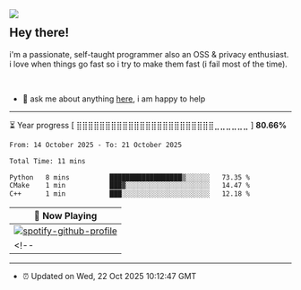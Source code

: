 <img align="left" src="assets/birb.png">

## Hey there!

i'm a passionate, self-taught programmer also an OSS & privacy enthusiast. i love when things go fast so i try to make them fast (i fail most of the time). 

</br>

- 💬 ask me about anything [here](https://github.com/aunsigned/aunsigned/issues), i am happy to help

---

⏳ Year progress [ ⣿⣿⣿⣿⣿⣿⣿⣿⣿⣿⣿⣿⣿⣿⣿⣿⣿⣿⣿⣿⣿⣿⣿⣿⣀⣀⣀⣀⣀⣀ ] **80.66%**

<!--START_SECTION:waka-->

```txt
From: 14 October 2025 - To: 21 October 2025

Total Time: 11 mins

Python   8 mins          ██████████████████▒░░░░░░   73.35 %
CMake    1 min           ███▓░░░░░░░░░░░░░░░░░░░░░   14.47 %
C++      1 min           ███░░░░░░░░░░░░░░░░░░░░░░   12.18 %
```

<!--END_SECTION:waka-->

| 🎵 Now Playing                                                                                                                 |
| ------------------------------------------------------------------------------------------------------------------------------ |
| [![spotify-github-profile](https://spotify-github-profile.kittinanx.com/api/view?uid=px8z5sqldmqsdd0khq0q8ecd7&cover_image=true&theme=novatorem&show_offline=false&background_color=121212&interchange=false&bar_color=53b14f&bar_color_cover=true)](https://spotify-github-profile.kittinanx.com/api/view?uid=px8z5sqldmqsdd0khq0q8ecd7&redirect=true)
<!-- | <a href="https://status.nmoo.dev/now-playing?open"><img src="https://status.nmoo.dev/now-playing" width="540" height="64"></a> | -->

---

- ⏰ Updated on Wed, 22 Oct 2025 10:12:47 GMT

